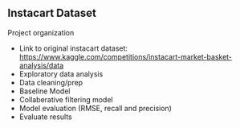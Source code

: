 ## Instacart Dataset

Project organization 
- Link to original instacart dataset: https://www.kaggle.com/competitions/instacart-market-basket-analysis/data
- Exploratory data analysis
- Data cleaning/prep
- Baseline Model
- Collaberative filtering model
- Model evaluation (RMSE, recall and precision)
- Evaluate results
